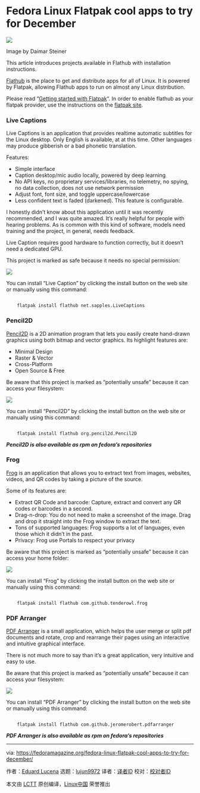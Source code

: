 [#]: subject: "Fedora Linux Flatpak cool apps to try for December"
[#]: via: "https://fedoramagazine.org/fedora-linux-flatpak-cool-apps-to-try-for-december/"
[#]: author: "Eduard Lucena https://fedoramagazine.org/author/x3mboy/"
[#]: collector: "lujun9972/lctt-scripts-1700446145"
[#]: translator: "geekpi"
[#]: reviewer: " "
[#]: publisher: " "
[#]: url: " "

Fedora Linux Flatpak cool apps to try for December
======

![][1]

Image by Daimar Steiner

This article introduces projects available in Flathub with installation instructions.

[Flathub][2] is the place to get and distribute apps for all of Linux. It is powered by Flatpak, allowing Flathub apps to run on almost any Linux distribution.

Please read “[Getting started with Flatpak][3]“. In order to enable flathub as your flatpak provider, use the instructions on the [flatpak site][4].

### Live Captions

Live Captions is an application that provides realtime automatic subtitles for the Linux desktop. Only English is available, at at this time. Other languages may produce gibberish or a bad phonetic translation.

Features:

  * Simple interface
  * Caption desktop/mic audio locally, powered by deep learning
  * No API keys, no proprietary services/libraries, no telemetry, no spying, no data collection, does not use network permission
  * Adjust font, font size, and toggle uppercase/lowercase
  * Less confident text is faded (darkened). This feature is configurable.



I honestly didn’t know about this application until it was recently recommended, and I was quite amazed. It’s really helpful for people with hearing problems. As is common with this kind of software, models need training and the project, in general, needs feedback.

Live Caption requires good hardware to function correctly, but it doesn’t need a dedicated GPU.

This project is marked as safe because it needs no special permission:

![][5]

You can install “Live Caption” by clicking the install button on the web site or manually using this command:

```

    flatpak install flathub net.sapples.LiveCaptions

```

### Pencil2D

[Pencil2D][6] is a 2D animation program that lets you easily create hand-drawn graphics using both bitmap and vector graphics. Its highlight features are:

  * Minimal Design
  * Raster & Vector
  * Cross-Platform
  * Open Source & Free



Be aware that this project is marked as “potentially unsafe” because it can access your filesystem:

![][7]

You can install “Pencil2D” by clicking the install button on the web site or manually using this command:

```

    flatpak install flathub org.pencil2d.Pencil2D

```

_**Pencil2D is also available as rpm on fedora’s repositories**_

### Frog

[Frog][8] is an application that allows you to extract text from images, websites, videos, and QR codes by taking a picture of the source.

Some of its features are:

  * Extract QR Code and barcode: Capture, extract and convert any QR codes or barcodes in a second.
  * Drag-n-drop: You do not need to make a screenshot of the image. Drag and drop it straight into the Frog window to extract the text.
  * Tons of supported languages: Frog supports a lot of languages, even those which it didn’t in the past.
  * Privacy: Frog use Portals to respect your privacy



Be aware that this project is marked as “potentially unsafe” because it can access your home folder:

![][9]

You can install “Frog” by clicking the install button on the web site or manually using this command:

```

    flatpak install flathub com.github.tenderowl.frog

```

### PDF Arranger

[PDF Arranger][10] is a small application, which helps the user merge or split pdf documents and rotate, crop and rearrange their pages using an interactive and intuitive graphical interface.

There is not much more to say than it’s a great application, very intuitive and easy to use.

Be aware that this project is marked as “potentially unsafe” because it can access your filesystem:

![][11]

You can install “PDF Arranger” by clicking the install button on the web site or manually using this command:

```

    flatpak install flathub com.github.jeromerobert.pdfarranger

```

_**PDF Arranger is also available as rpm on fedora’s repositories**_

--------------------------------------------------------------------------------

via: https://fedoramagazine.org/fedora-linux-flatpak-cool-apps-to-try-for-december/

作者：[Eduard Lucena][a]
选题：[lujun9972][b]
译者：[译者ID](https://github.com/译者ID)
校对：[校对者ID](https://github.com/校对者ID)

本文由 [LCTT](https://github.com/LCTT/TranslateProject) 原创编译，[Linux中国](https://linux.cn/) 荣誉推出

[a]: https://fedoramagazine.org/author/x3mboy/
[b]: https://github.com/lujun9972
[1]: https://fedoramagazine.org/wp-content/uploads/2023/11/Flatpak_feature_im_Dec-23-816x345.jpg
[2]: https://flathub.org
[3]: https://fedoramagazine.org/getting-started-flatpak/
[4]: https://flatpak.org/setup/Fedora
[5]: https://fedoramagazine.org/wp-content/uploads/2023/10/image-2.png
[6]: https://flathub.org/apps/org.pencil2d.Pencil2D
[7]: https://fedoramagazine.org/wp-content/uploads/2023/11/image.png
[8]: https://flathub.org/apps/com.github.tenderowl.frog
[9]: https://fedoramagazine.org/wp-content/uploads/2023/11/image-1.png
[10]: https://flathub.org/apps/com.github.jeromerobert.pdfarranger
[11]: https://fedoramagazine.org/wp-content/uploads/2023/11/image-2.png
